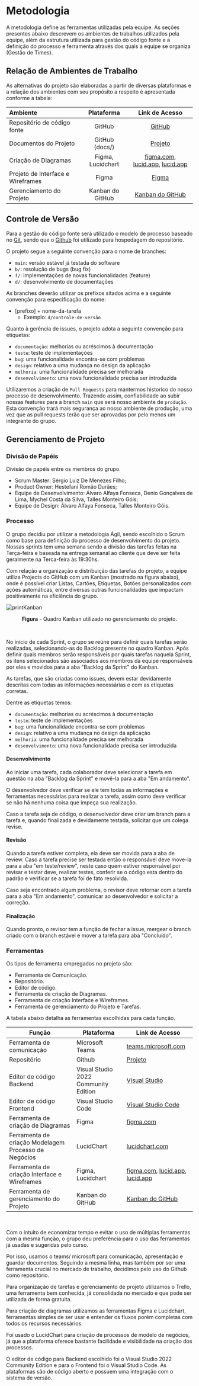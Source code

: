 
# Metodologia

A metodologia define as ferramentas utilizadas pela equipe. As seções presentes abaixo descrevem os ambientes de trabalhos utilizados pela equipe, além da estrutura utilizada para gestão do código fonte e a definição do processo e ferramenta através dos quais a equipe se organiza (Gestão de Times).

## Relação de Ambientes de Trabalho

As alternativas do projeto são elaboradas a partir de diversas plataformas e a relação dos ambientes com seu propósito a respeito é apresentada conforme a tabela:

Ambiente|Plataforma|Link de Acesso
|:--------|:----------:|:-------------:|
|Repositório de código fonte|GitHub| [GitHub](https://github.com/ICEI-PUC-Minas-PMV-ADS/pmv-ads-2023-1-e4-proj-infra-t1-time3-aplicacao-multipla-escolha)|
|Documentos do Projeto|GitHub (docs/)|[Projeto ](https://github.com/ICEI-PUC-Minas-PMV-ADS/pmv-ads-2023-1-e4-proj-infra-t1-time3-aplicacao-multipla-escolha/tree/main/docs)|
|Criação de Diagramas| Figma, Lucidchart | [figma.com](), [lucid.app](), [lucid.app]() |
|Projeto de Interface e Wireframes| Figma | [Figma]()|
|Gerenciamento do Projeto| Kanban do GitHub |[Kanban do GitHub](https://github.com/orgs/ICEI-PUC-Minas-PMV-ADS/projects/259/views/1)|


## Controle de Versão

Para a gestão do código fonte será utilizado o modelo de processo baseado no
[Git](https://git-scm.com/), sendo que o [Github](https://github.com)
foi utilizado para hospedagem do repositório.

O projeto segue a seguinte convenção para o nome de branches:

- `main`: versão estável já testada do software
- `b/`: resolução de bugs (bug fix)
- `f/`: implementações de novas funcionalidades (feature)
- `d/`: desenvolvimento de documentações

As branches deverão utilizar os prefixos sitados acima e a seguinte convenção para especificação do nome:
- [prefixo] + nome-da-tarefa
    * Exemplo: `d/controle-de-versão`

Quanto à gerência de issues, o projeto adota a seguinte convenção para
etiquetas:

- `documentação`: melhorias ou acréscimos à documentação
- `teste`: teste de implementações
- `bug`: uma funcionalidade encontra-se com problemas
- `design`: relativo a uma mudança no design da aplicação
- `melhoria`: uma funcionalidade precisa ser melhorada
- `desenvolvimento`: uma nova funcionalidade precisa ser introduzida

Utilizaremos a criação de `Pull Requests` para mantermos historico do nosso processo de desenvolvimento. Trazendo assim, confiabilidade ao subir nossas features para a branch `main` que será nosso ambiente de `produção`. Esta convenção trará mais segurança ao nosso ambiente de produção, uma vez que as pull requests terão que ser aprovadas por pelo menos um integrante do grupo.

## Gerenciamento de Projeto

### Divisão de Papéis

Divisão de papéis entre os membros do grupo.

- Scrum Master: Sérgio Luiz De Menezes Filho;
- Product Owner: Hestefani Romão Durães;
- Equipe de Desenvolvimento: Álvaro Alfaya Fonseca, Denio Gonçalves de Lima, Mychel Costa da Silva, Talles Monteiro Góis;
- Equipe de Design: Álvaro Alfaya Fonseca, Talles Monteiro Góis.


### Processo

O grupo decidiu por utilizar a metodologia Ágil, sendo escolhido o Scrum como base para definição do processo de desenvolvimento do projeto. Nossas sprints tem uma semana sendo a divisão das tarefas feitas na Terça-feira e baseada na entrega semanal ao cliente que deve ser feita geralmente na Terca-feira às 19:30hs.

Com relação a organização e distribuição das tarefas do projeto, a equipe utiliza Projects do GitHub com um Kanban (mostrado na figura abaixo), onde é possível criar Listas, Cartões, Etiquetas, Botões personalizados com ações automáticas, entre diversas outras funcionalidades que impactam positivamente na eficiência do grupo.

![printKanban](https://user-images.githubusercontent.com/74699119/235312934-4cce5b89-37af-4efe-bc32-d25182a360ab.png)
<p align="center"><b>Figura</b> - Quadro Kanban utilizado no gerenciamento do projeto.</p>
<br>

No início de cada Sprint, o grupo se reúne para definir quais tarefas serão realizadas, selecionando-as do Backlog presente no quadro Kanban. Após definir quais membros serão responsáveis por quais tarefas naquela Sprint, os itens selecionados são associados aos membros da equipe responsáveis por eles e movidos para a aba "Backlog da Sprint" do Kanban.

As tarefas, que são criadas como issues, devem estar devidamente descritas com todas as informações necessárias e com as etiquetas corretas.

Dentre as etiquetas temos:

- `documentação`: melhorias ou acréscimos à documentação
- `teste`: teste de implementações
- `bug`: uma funcionalidade encontra-se com problemas
- `design`: relativo a uma mudança no design da aplicação
- `melhoria`: uma funcionalidade precisa ser melhorada
- `desenvolvimento`: uma nova funcionalidade precisa ser introduzida
 
 #### Desenvolvimento

Ao iniciar uma tarefa, cada colaborador deve selecionar a tarefa em questão na aba "Backlog da Sprint" e movê-la para a aba "Em andamento".

O desenvolvedor deve verificar se ele tem todas as informações e ferramentas necessárias para realizar a tarefa, assim como deve verificar se não há nenhuma coisa que impeça sua realização.

Caso a tarefa seja de código, o desenvolvedor deve criar um branch para a tarefa e, quando finalizada e devidamente testada, solicitar que um colega revise.

#### Revisão
Quando a tarefa estiver completa, ela deve ser movida para a aba de review. Caso a tarefa precise ser testada então o responsável deve move-la para a aba "em teste/review", neste caso quem estiver responsável por revisar e testar deve, realizar testes, conferir se o código esta dentro do padrão e verificar se a tarefa foi de fato resolvida.

Caso seja encontrado algum problema, o revisor deve retornar com a tarefa para a aba "Em andamento", comunicar ao desenvolvedor e solicitar a correção.

#### Finalização
Quando pronto, o revisor tem a função de fechar a issue, mergear o branch criado com o branch estável e mover a tarefa para aba "Concluído".

### Ferramentas

Os tipos de ferramenta empregados no projeto são:

- Ferramenta de Comunicação.
- Repositório.
- Editor de código.
- Ferramenta de criação de Diagramas.
- Ferramenta de criação Interface e Wireframes.
- Ferramenta de gerenciamento do Projeto e Tarefas.

A tabela abaixo detalha as ferramentas escolhidas para cada função.

|Função    | Plataforma  | Link de Acesso |
|------|-----------------------------------------|----|
| Ferramenta de comunicação | Microsoft Teams| [teams.microsoft.com]()|
| Repositório | Github | [Projeto ](https://github.com/ICEI-PUC-Minas-PMV-ADS/pmv-ads-2023-1-e4-proj-infra-t1-time3-aplicacao-multipla-escolha/blob/main/README.md) |
| Editor de código Backend | Visual Studio 2022 Community Edition | [Visual Studio ](https://visualstudio.microsoft.com/)|
| Editor de código Frontend | Visual Studio Code | [Visual Studio Code ](https://code.visualstudio.com/)|
| Ferramenta de criação de Diagramas | Figma | [figma.com]()|
| Ferramenta de criação Modelagem Processo de Negócios | LucidChart | [lucidchart.com]()|
| Ferramenta de criação Interface e Wireframes | Figma, Lucidchart | [figma.com](), [lucid.app](), [lucid.app]() |
| Ferramenta de gerenciamento do Projeto | Kanban do GitHub |[Kanban do GitHub](https://github.com/orgs/ICEI-PUC-Minas-PMV-ADS/projects/259/views/1)|

<br>

Com o intuito de economizar tempo e evitar o uso de múltiplas ferramentas com a mesma função, o grupo deu preferência para o uso das ferramentas já usadas e sugeridas pelo curso. 

Por isso, usamos o teams/ microsoft para comunicação, apresentação e guardar documentos. Seguindo a mesma linha, mas também por ser uma ferramenta crucial no mercado de trabalho, decidimos pelo uso do Github como repositório. 

Para organização de tarefas e gerenciamento de projeto utilizamos o Trello, uma ferramenta bem conhecida, já consolidada no mercado e que pode ser utilizada de forma gratuita.

Para criação de diagramas utilizamos as ferramentas Figma e Lucidchart, ferramentas simples de ser usar e entender os fluxos porém completas com todos os recursos necessários.

Foi usado o LucidChart para criação de processos de modelo de negócios, já que a plataforma oferece bastante facilidade e visibilidade na criação dos processos.

O editor de código para Backend escolhido foi o Visual Studio 2022 Community Edition e para o Frontend foi o Visual Studio Code. As plataformas são de código aberto e possuem uma integração com o sistema de versão.
